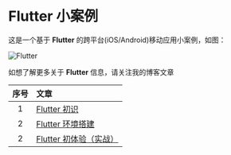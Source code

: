 # Flutter 小案例

这是一个基于 **Flutter** 的跨平台(iOS/Android)移动应用小案例，如图：

![Flutter](https://cdn.lishaoy.net/flutterInstall/flutter_run5.png)

如想了解更多关于 **Flutter** 信息，请关注我的博客文章

| 序号  |                              文章                               |
|:----:|:--------------------------------------------------------------  |
|   1  | [Flutter 初识](https://h.lishaoy.net/beautifulFlutter.html)      |
|   2  | [Flutter 环境搭建](https://h.lishaoy.net/flutterInstall.html)     |
|   2  | [Flutter 初体验（实战）](https://h.lishaoy.net/fristFlutter.htmll) |
